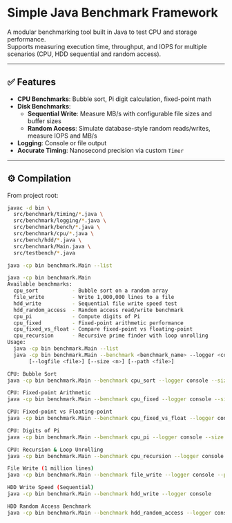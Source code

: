 # Simple Java Benchmark Framework

A modular benchmarking tool built in Java to test CPU and storage performance.  
Supports measuring execution time, throughput, and IOPS for multiple scenarios (CPU, HDD sequential and random access).

---

## ✅ Features

- **CPU Benchmarks**: Bubble sort, Pi digit calculation, fixed-point math
- **Disk Benchmarks**:
  - **Sequential Write**: Measure MB/s with configurable file sizes and buffer sizes
  - **Random Access**: Simulate database-style random reads/writes, measure IOPS and MB/s
- **Logging**: Console or file output
- **Accurate Timing**: Nanosecond precision via custom `Timer`

---

## ⚙️ Compilation

From project root:

```bash
javac -d bin \
  src/benchmark/timing/*.java \
  src/benchmark/logging/*.java \
  src/benchmark/bench/*.java \
  src/benchmark/cpu/*.java \
  src/bench/hdd/*.java \
  src/benchmark/Main.java \
  src/testbench/*.java

java -cp bin benchmark.Main --list

java -cp bin benchmark.Main
Available benchmarks:
  cpu_sort           - Bubble sort on a random array
  file_write         - Write 1,000,000 lines to a file
  hdd_write          - Sequential file write speed test
  hdd_random_access  - Random access read/write benchmark
  cpu_pi             - Compute digits of Pi
  cpu_fixed          - Fixed-point arithmetic performance
  cpu_fixed_vs_float - Compare fixed-point vs floating-point
  cpu_recursion      - Recursive prime finder with loop unrolling
Usage:
  java -cp bin benchmark.Main --list
  java -cp bin benchmark.Main --benchmark <benchmark_name> --logger <console|file>
       [--logfile <file>] [--size <n>] [--path <file>]

CPU: Bubble Sort
java -cp bin benchmark.Main --benchmark cpu_sort --logger console --size 10000

CPU: Fixed-point Arithmetic
java -cp bin benchmark.Main --benchmark cpu_fixed --logger console --size 100000

CPU: Fixed-point vs Floating-point
java -cp bin benchmark.Main --benchmark cpu_fixed_vs_float --logger console --size 100000

CPU: Digits of Pi
java -cp bin benchmark.Main --benchmark cpu_pi --logger console --size 1000

CPU: Recursion & Loop Unrolling
java -cp bin benchmark.Main --benchmark cpu_recursion --logger console --size 5000

File Write (1 million lines)
java -cp bin benchmark.Main --benchmark file_write --logger console --path output.txt

HDD Write Speed (Sequential)
java -cp bin benchmark.Main --benchmark hdd_write --logger console

HDD Random Access Benchmark
java -cp bin benchmark.Main --benchmark hdd_random_access --logger console